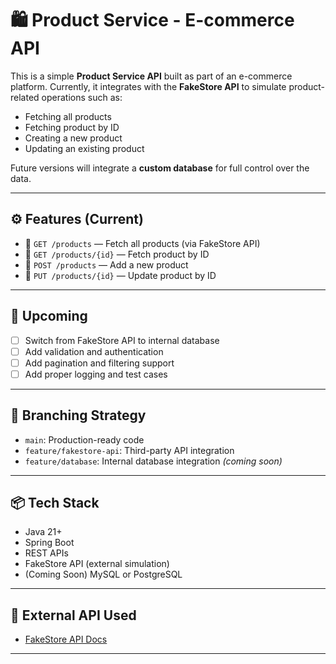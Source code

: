 
# 🛍️ Product Service - E-commerce API

This is a simple **Product Service API** built as part of an e-commerce platform. Currently, it integrates with the **FakeStore API** to simulate product-related operations such as:

- Fetching all products
- Fetching product by ID
- Creating a new product
- Updating an existing product

Future versions will integrate a **custom database** for full control over the data.

---

## ⚙️ Features (Current)

- 🔹 `GET /products` — Fetch all products (via FakeStore API)
- 🔹 `GET /products/{id}` — Fetch product by ID
- 🔹 `POST /products` — Add a new product
- 🔹 `PUT /products/{id}` — Update product by ID

---

## 🚧 Upcoming

- [ ] Switch from FakeStore API to internal database
- [ ] Add validation and authentication
- [ ] Add pagination and filtering support
- [ ] Add proper logging and test cases

---

## 🔀 Branching Strategy

- `main`: Production-ready code
- `feature/fakestore-api`: Third-party API integration
- `feature/database`: Internal database integration *(coming soon)*

---

## 📦 Tech Stack

- Java 21+
- Spring Boot
- REST APIs
- FakeStore API (external simulation)
- (Coming Soon) MySQL or PostgreSQL

---

## 🔗 External API Used

- [FakeStore API Docs](https://fakestoreapi.com/)

---




